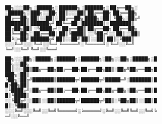 ██╗░░░██╗ ░█████╗░ ██████╗ ░██████╗░ ██╔══██╗░ ░█████╗░ ███╗░░██╗
██║░░░██║ ██╔══██╗ ██╔══██╗ ██╔══██╗ ██║░░██║░ ██╔══██╗ ████╗░██║
╚██╗░██╔╝ ███████║ ██████╦╝ ██╚══██░ ███████║░ ███████║ ██╔██╗██║
░╚████╔╝░ ██╔══██║ ██╔══██╗ ██╔══██╗ ██╚══██╗░ ██╔══██║ ██║╚████║
░░╚██╔╝░░ ██║░░██║ ██╚░═██╝ ██████╦╝ ██║░░██╝  ██║░░██║ ██║░╚███║
░░░╚═╝░░░ ╚═╝░░╚═╝ ╚═════╝░ ╚═════╝░ ╚═╝░░╚═╝  ╚═╝░░╚═╝ ╚═╝░░╚══╝


██╗░░░██╗░█████╗░██████╗░██████╗░██╗░░██╗░█████╗░███╗░░██╗
██║░░░██║██╔══██╗██╔══██╗██╔══██╗██║░██╔╝██╔══██╗████╗░██║
╚██╗░██╔╝███████║██████╦╝██████╦╝█████═╝░███████║██╔██╗██║
░╚████╔╝░██╔══██║██╔══██╗██╔══██╗██╔═██╗░██╔══██║██║╚████║
░░╚██╔╝░░██║░░██║██████╦╝██████╦╝██║░╚██╗██║░░██║██║░╚███║
░░░╚═╝░░░╚═╝░░╚═╝╚═════╝░╚═════╝░╚═╝░░╚═╝╚═╝░░╚═╝╚═╝░░╚══╝
